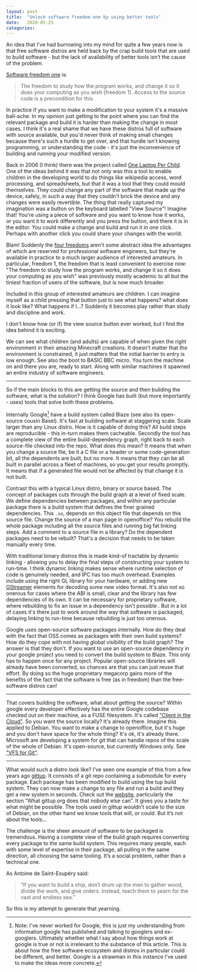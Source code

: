```yaml
---
layout: post
title:  "Unlock software freedom one by using better tools"
date:   2020-05-25
categories:
---
```

An idea that I've had burrowing into my mind for quite a few years now is that free software distros are held back by the crap build tools that are used to build software - but the lack of availability of better tools isn’t the cause of the problem.

[Software freedom one][one] is:

> The freedom to study how the program works, and change it so it does your computing as you wish (freedom 1). Access to the source code is a precondition for this.

In practice if you want to make a modification to your system it's a massive ball-ache.  In my opinion just getting to the point where you can find the relevant package and build it is harder than making the change in most cases.  I think it's a real shame that we have these distros full of software with source available, but you'd never think of making small changes because there's such a hurdle to get over, and that hurdle isn't knowing programming, or understanding the code - it's just the inconvenience of building and running your modified version.

Back in 2006 (I think) there was the project called [One Laptop Per Child][olpc].  One of the ideas behind it was that not only was this a tool to enable children in the developing world to do things like wikipedia access, word processing, and spreadsheets, but that it was a tool that they could mould themselves.  They could change any part of the software that made up the device, safely, in such a way that they couldn't brick the device and any changes were easily revertible.  The thing that really captured my imagination was a button on the keyboard labelled "View Source"!  Imagine that!  You're using a piece of software and you want to know how it works, or you want it to work differently and you press the button, and there it is in the editor.  You could make a change and build and run it in one click. Perhaps with another click you could share your changes with the world.

Blam! Suddenly the [four freedoms] aren't some abstract idea the advantages of which are reserved for professional software engineers, but they're available in practice to a much larger audience of interested amateurs.  In particular, freedom 1, the freedom that is least convenient to exercise now:  "The freedom to study how the program works, and change it so it does your computing as you wish" was previously mostly academic to all but the tiniest fraction of users of the software, but is now much broader.

Included in this group of interested amateurs are children.  I can imagine myself as a child pressing that button just to see what happens? what does it look like? What happens if I...?  Suddenly it becomes play rather than study and discipline and work.

I don't know how (or if) the view source button ever worked, but I find the idea behind it is exciting.

We can see what children (and adults) are capable of when given the right environment in their amazing Minecraft creations.  It doesn't matter that the environment is constrained, it just matters that the initial barrier to entry is low enough.  See also the boot to BASIC BBC micro.  You turn the machine on and there you are, ready to start.  Along with similar machines it spawned an entire industry of software engineers.

----

So if the main blocks to this are getting the source and then building the software, what is the solution?  I think Google has built (but more importantly - uses) tools that solve both these problems.

Internally Google[^1] have a build system called Blaze (see also its open-source cousin Basel). It's fast at building software at staggering scale.  Scale larger than any Linux distro.  How is it capable of doing this?  All build steps are reproducible - this in-turn makes them cacheable.  Secondly the tool has a complete view of the entire build-dependency graph, right back to each source-file checked into the repo. What does this mean? It means that when you change a source file, be it a C file or a header or some code-generation bit, all the dependents are built, but no more.  It means that they can be all built in parallel across a fleet of machines, so you get your results promptly.  It means that if a generated file would not be affected by that change it is not built.

Contrast this with a typical Linux distro, binary or source based.  The concept of packages cuts through the build graph at a level of fixed scale.  We define dependencies between packages, and within any particular package there is a build system that defines the finer grained dependencies. This `.so`, depends on this object file that depends on this source file.  Change the source of a man page in openoffice?  You rebuild the whole package including all the source files and running big fat linking steps.  Add a comment to a source file in a library?  Do the dependent packages need to be rebuilt?  That's a decision that needs to be taken manually every time.

With traditional binary distros this is made kind-of tractable by dynamic linking - allowing you to delay the final steps of constructing your system to run-time.  I think dynamic linking makes sense where runtime selection of code is genuinely needed, and IPC has too much overhead.  Examples include using the right GL library for your hardware, or adding new [GStreamer] elements for decoding some new video format.  It's also not so onerous for cases where the ABI is small, clear and the library has few dependencies of its own.  It can be necessary for proprietary software, where rebuilding to fix an issue in a dependency isn't possible . But in a lot of cases it's there just to work around the way that software is packaged, delaying linking to run-time because rebuilding is just too onerous.

Google uses open-source software packages internally.  How do they deal with the fact that OSS comes as packages with their own build systems?  How do they cope with not having global visibility of the build graph? The answer is that they don't. If you want to use an open-source dependency in your google project you need to convert the build system to Blaze.  This only has to happen once for any project.  Popular open-source libraries will already have been converted, so chances are that you can just reuse that effort.  By doing so the huge proprietary megacorp gains more of the benefits of the fact that the software is free (as in freedom) than the free-software distros can!

----

That covers building the software, what about getting the source?  Within google every developer effectively has the entire Google codebase checked out on their machine, as a FUSE filesystem.  It's called ["Client in the Cloud"][1].  So you want the source locally?  It's already there. Imagine this applied to Debian.  You want to make a change to openoffice, but it's huge and you don't have space for the whole thing?  It's ok, it's already there. Microsoft are developing a system for git that can handle repos of the scale of the whole of Debian. It's open-source, but currently Windows only.  See ["VFS for Git"][2].

----

What would such a distro look like?  I’ve seen one example of this from a few years ago [gittup].  It consists of a git repo containing a submodule for every package.  Each package has been modified to build using the tup build system.  They can now make a change to any file and run a build and they get a new system in seconds. Check out the [website](http://gittup.org/gittup/), particularly the section “What gittup.org does that nobody else can”. It gives you a taste for what might be possible. The tools used in gittup wouldn’t scale to the size of Debian, on the other hand we know tools that will, or could.  But it’s not about the tools…

The challenge is the sheer amount of software to be packaged is tremendous.  Having a complete view of the build graph requires converting every package to the same build system. This requires many people, each with some level of expertise in their package, all pulling in the same direction, all choosing the same tooling. It’s a social problem, rather than a technical one.

As Antoine de Saint-Exupéry said:

> “If you want to build a ship, don’t drum up the men to gather wood, divide the work, and give orders. Instead, teach them to yearn for the vast and endless sea.”

So this is my attempt to generate that yearning.

[1]: https://cacm.acm.org/magazines/2016/7/204032-why-google-stores-billions-of-lines-of-code-in-a-single-repository/fulltext
[2]: https://vfsforgit.org/
[one]: https://www.gnu.org/philosophy/free-sw.en.html
[gittup]: https://github.com/gittup/gittup
[GStreamer]: https://gstreamer.freedesktop.org/
[olpc]: http://one.laptop.org/
[four freedoms]: https://www.gnu.org/philosophy/free-sw.html


[^1]: Note: I've never worked for Google, this is just my understanding from information google has published and talking to googlers and ex-googlers. Ultimately whether what I say about how things work at google is true or not is irrelevant to the substance of this article.  This is about how the free software ecosystem and distros in particular could be different, and better.  Google is a strawman in this instance I've used to make the ideas more concrete.

